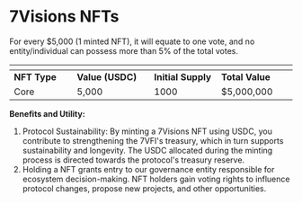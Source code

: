 # 7Visions NFTs

For every $5,000 (1 minted NFT), it will equate to one vote, and no entity/individual can possess more than 5% of the total votes.

<table data-full-width="true"><thead><tr><th width="190"></th><th width="226"></th><th width="184"></th><th width="164"></th></tr></thead><tbody><tr><td><strong>NFT Type</strong></td><td><strong>Value (USDC)</strong></td><td><strong>Initial Supply</strong></td><td><strong>Total Value</strong></td></tr><tr><td>Core</td><td>5,000</td><td>1000</td><td>$5,000,000</td></tr></tbody></table>

**Benefits and Utility:**

1. Protocol Sustainability: By minting a 7Visions NFT using USDC, you contribute to strengthening the 7VFI's treasury, which in turn supports sustainability and longevity. The USDC allocated during the minting process is directed towards the protocol's treasury reserve.
2. Holding a NFT grants entry to our governance entity responsible for ecosystem decision-making. NFT holders gain voting rights to influence protocol changes, propose new projects, and other opportunities.
